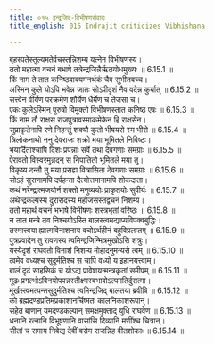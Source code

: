 ```yaml
---
title: ०१५ इन्द्रजिद्-विभीषणसंवादः
title_english: 015 Indrajit criticizes Vibhishana

---
```



बृहस्पतेस्तुल्यमतेर्वचस्तन्निशम्य यत्नेन विभीषणस्य।  
ततो महात्मा वचनं बभाषे तत्रेन्द्रजिन्नैर्ऋतयोधमुख्यः ॥ 6.15.1 ॥   
किं नाम ते तात कनिष्ठवाक्यमनर्थकं चैव सुभीतवच्च।  
अस्मिन् कुले योऽपि भवेन्न जातः सोऽपीदृशं नैव वदेन्न कुर्यात् ॥ 6.15.2 ॥   
सत्त्वेन वीर्येण परक्रमेण शौर्येण धैर्येण च तेजसा च।  
एकः कुलेऽस्मिन् पुरुषो विमुक्तो विभीषणस्तात कनिष्ठ एषः ॥ 6.15.3 ॥   
किं नाम तौ राक्षस राजपुत्रावस्माकमेकेन हि राक्षसेन।  
सुप्राकृतेनापि रणे निहन्तुं शक्यौ कुतो भीषयसे स्म भीरो ॥ 6.15.4 ॥   
त्रिलोकनाथो ननु देवराजः शक्रो मया भूमितले निविष्टः।  
भयार्दिताश्चापि दिशः प्रपन्नाः सर्वे तथा देवगणाः समग्राः ॥ 6.15.5 ॥   
ऐरावतो विस्वरमुन्नदन् स निपातितो भूमितले मया तु।  
विकृष्य दन्तौ तु मया प्रसह्य वित्रासिता देवगणाः समग्राः ॥ 6.15.6 ॥   
सोऽहं सुराणामपि दर्पहन्ता दैत्योत्तमानामपि शोकदाता।  
कथं नरेन्द्रात्मजयोर्न शक्तो मनुष्ययोः प्राकृतयोः सुवीर्यः ॥ 6.15.7 ॥   
अथेन्द्रकल्पस्य दुरासदस्य महौजसस्तद्वचनं निशम्य।  
ततो महार्थं वचनं भभाषे विभीषणः शस्त्रभृतां वरिष्ठः ॥ 6.15.8 ॥   
न तात मन्त्रे तव निश्चयोऽस्ति बालस्त्वमद्याप्यविपक्वबुद्धिः।  
तस्मात्त्वया ह्यात्मविनाशनाय वचोऽर्थहीनं बहुविप्रलप्तम् ॥ 6.15.9 ॥   
पुत्रप्रवादेन तु रावणस्य त्वमिन्द्रजिन्मित्रमुखोऽसि शत्रुः।  
यस्येदृशं राघवतो विनाशं निशम्य मोहादनुमन्यसे त्वम् ॥ 6.15.10 ॥   
त्वमेव वध्यश्च सुदुर्मतिश्च स चापि वध्यो य इहानयत्त्वाम्।  
बालं दृढं साहसिकं च योऽद्य प्रावेशयन्मन्त्रकृतां समीपम् ॥ 6.15.11 ॥   
मूढः प्रगल्भोऽविनयोपपन्नस्तीक्ष्णस्वभावोऽल्पमतिर्दुरात्मा।  
मूर्खस्त्वमत्यन्तसुदुर्मतिश्च त्वमिन्द्रजिद् बालतया ब्रवीषि ॥ 6.15.12 ॥   
को ब्रह्मदण्डप्रतिमप्रकाशानर्चिष्मतः कालनिकाशरूपान्।  
सहेत बाणान् यमदण्डकल्पान् समक्षमुक्ताद् युधि राघवेण ॥ 6.15.13 ॥   
धनानि रत्नानि विभूषणानि वासांसि दिव्यानि मणींश्च चित्रान्।  
सीतां च रामाय निवेद्य देवीं वसेम राजन्निह वीतशोकाः ॥ 6.15.14 ॥   